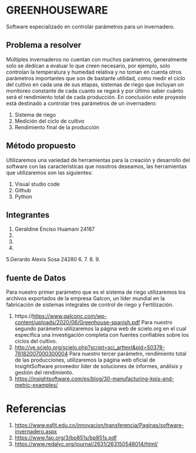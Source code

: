 # GREENHOUSEWARE
Software especializado en controlar parámetros para un invernadero.
## Problema a resolver
Múltiples invernaderos no cuentan con muchos parámetros, generalmente solo se dedican a evaluar lo que creen necesario, por ejemplo, solo controlan la temperatura y humedad relativa y no toman en cuenta otros parámetros importantes que son de bastante utilidad, como medir el ciclo del cultivo en cada una de sus etapas, sistemas de riego que incluyan un monitoreo constante de cada cuanto se regará y por último saber cuánto será el rendimiento total de cada producción. En conclusión este proyesto está destinado a controlar tres parámetros de un invernadero:
1. Sistema de riego
2. Medición del ciclo de cultivo
3. Rendimiento final de la producción
## Método propuesto
Utilizaremos una variedad de herramientas para la creación y desarrollo del software con las características que nosotros deseamos, las herramientas que utilizaremos son las siguientes: 
1. Visual studio code
2. Github
3. Python
## Integrantes
1. Geraldine Enciso Huamani 24187
2. 
3. 
4. 
5.Gerardo Alexis Sosa 24280 
6. 
7. 
8. 
9. 
## fuente de Datos
Para nuestro primer parámetro que es el sistema de riego utilizaremos los archivos exportados de la empresa Galcon, un líder mundial en la fabricación de sistemas integrales de control de riego y Fertilización.
1. https://https://www.galconc.com/wp-content/uploads/2020/06/Greenhouse-spanish.pdf
Para nuestro segundo parámetro utilizaremos la página web de scielo.org en el cual especifica una investigación completa con fuentes confiables sobre los ciclos del cultivo.
2. http://ve.scielo.org/scielo.php?script=sci_arttext&pid=S0378-78182007000300004
Para nuestro tercer parámetro, rendimiento total de las producciones, utilizaremos la página web oficial de InsightSoftware proveedor líder de soluciones de informes, análisis y gestión del rendimiento.
3. https://insightsoftware.com/es/blog/30-manufacturing-kpis-and-metric-examples/
# Referencias
1. https://www.eafit.edu.co/innovacion/transferencia/Paginas/software-invernadero.aspx
2. https://www.fao.org/3/bp851s/bp851s.pdf
3. https://www.redalyc.org/journal/2631/263150548014/html/

